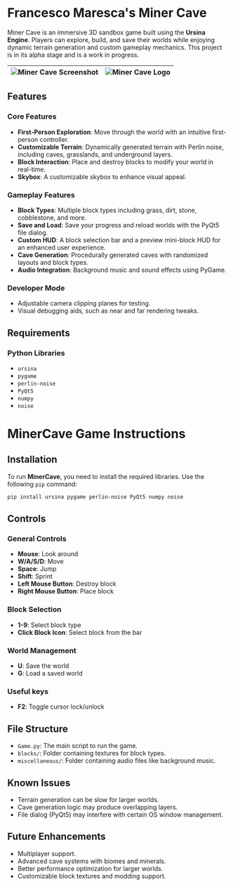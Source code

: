 # Francesco Maresca's Miner Cave

Miner Cave is an immersive 3D sandbox game built using the **Ursina Engine**. Players can explore, build, and save their worlds while enjoying dynamic terrain generation and custom gameplay mechanics. This project is in its alpha stage and is a work in progress.

| ![Miner Cave Screenshot](https://github.com/user-attachments/assets/1127ee88-1e82-4b69-a0e5-5900d3e9fa88) | ![Miner Cave Logo](https://github.com/user-attachments/assets/2c813844-00ef-425d-a2dd-81f5801fb44c) |
|:--:|:--:|


## Features

### Core Features
- **First-Person Exploration**: Move through the world with an intuitive first-person controller.
- **Customizable Terrain**: Dynamically generated terrain with Perlin noise, including caves, grasslands, and underground layers.
- **Block Interaction**: Place and destroy blocks to modify your world in real-time.
- **Skybox**: A customizable skybox to enhance visual appeal.

### Gameplay Features
- **Block Types**: Multiple block types including grass, dirt, stone, cobblestone, and more.
- **Save and Load**: Save your progress and reload worlds with the PyQt5 file dialog.
- **Custom HUD**: A block selection bar and a preview mini-block HUD for an enhanced user experience.
- **Cave Generation**: Procedurally generated caves with randomized layouts and block types.
- **Audio Integration**: Background music and sound effects using PyGame.

### Developer Mode
- Adjustable camera clipping planes for testing.
- Visual debugging aids, such as near and far rendering tweaks.

## Requirements

### Python Libraries
- `ursina`
- `pygame`
- `perlin-noise`
- `PyQt5`
- `numpy`
- `noise`

# MinerCave Game Instructions

## Installation

To run **MinerCave**, you need to install the required libraries. Use the following `pip` command:

```bash
pip install ursina pygame perlin-noise PyQt5 numpy noise
```

## Controls

### General Controls
- **Mouse**: Look around
- **W/A/S/D**: Move
- **Space**: Jump
- **Shift**: Sprint
- **Left Mouse Button**: Destroy block
- **Right Mouse Button**: Place block

### Block Selection
- **1-9**: Select block type
- **Click Block Icon**: Select block from the bar

### World Management
- **U**: Save the world
- **G**: Load a saved world

### Useful keys
- **F2**: Toggle cursor lock/unlock

## File Structure
- `Game.py`: The main script to run the game.
- `blocks/`: Folder containing textures for block types.
- `miscellaneous/`: Folder containing audio files like background music.

## Known Issues
- Terrain generation can be slow for larger worlds.
- Cave generation logic may produce overlapping layers.
- File dialog (PyQt5) may interfere with certain OS window management.

## Future Enhancements
- Multiplayer support.
- Advanced cave systems with biomes and minerals.
- Better performance optimization for larger worlds.
- Customizable block textures and modding support.

